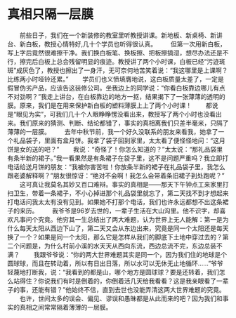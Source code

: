 # 真相只隔一层膜
　　前些日子，我们在一个新装修的教室里听教授讲课。新地板、新桌椅、新讲台、新白板，教授心情特好,几十个学员也听得很认真。 
　　但第一次用新白板，写上字后竟然很难擦干净。我们换白板笔、换板擦、把板擦搞湿，想尽办法还是不行，擦完后白板上总会残留明显的痕迹。教授讲了两个小时课，白板已经“污迹斑斑”成灰色了，教授也擦出了一身汗，无可奈何地苦笑着说：“我这哪里是上课啊？比练两小时哑铃还累。” 
　　学员们也义愤填膺地说，这白板质量太差了，一定是假冒伪劣产品，应该告这装修公司。坐我边上的同学说：“你看白板靠边哪儿有点不对劲啊？”我走上讲台，在白板靠边的地方一抠，结果揭下了一张薄薄的透明的膜。原来，我们是在用来保护新白板的塑料薄膜上上了两个小时课！ 
　　都说是“眼见为实”，可我们几十个人眼睁睁愣没看出来，教授写了两个小时也没看出来。我们原来的猜测、判断、结论都错了，事实的真相离我们只差半毫米，只隔了薄薄的一层膜。 
　　去年中秋节前，我一个好久没联系的朋友来看我，她拿了一个礼品袋子，里面有盒月饼。我拿了袋子回到家里，太太看了便怪怪地问：“这月饼是女的送的吧？” 
　　我说：“奇怪了！你怎么知道的？”太太说：“那礼品袋里有条半新的裙子。”我一看果然是有条裙子在袋子里，这不是问题严重吗？我立即打电话给送月饼的朋友：“我被你害苦啦！你放条半新的裙子在礼品袋子里，我怎么跟老婆解释啊？”朋友很惊讶：“绝对不会啊！我怎么会带着条旧裙子到处跑呢？” 
　　这可真让我莫名其妙又百口难辩。事实的真相是——那天下午钟点工来家里打扫卫生，带着一条裙子，不小心掉进那个礼品袋里就忘了，第二天找不到才想起来打电话问我太太有没有见到。如果她不打那个电话，我们也许永远都想不出这条裙子的来历。 
　　我爷爷是96岁去世的，一辈子生活在大山沟里。他不识字，却喜欢凡事问个究竟。他穷其一生总结出了两大难题，认为世界上无人能解：第一是为什么每天太阳从西边下山了，第二天又会从东边出来，究竟是同一个太阳还是每天换了一个？如果是同一个太阳，那么它是怎样从我们的脚底下土地中穿过去的？第二个问题是，为什么村前小溪的水天天从西向东流，西边总流不完，东边总装不满？ 
　　我跟爷爷说：“你的两大世界难题其实是同一个，因为我们住的地球是个圆球球，而且在转动着，所以有日出日落，所以水可以无休无止地循环……”爷爷轻蔑地打断我，说：“我看到的都是山，哪个地方是圆球球？要是还转着，我们怎么站得住？你说我们有时是倒着的，你倒着活几天给我看看？这是我亲眼看了一辈子的事，还能有错？”他始终不信，直到去世也没能弄清这两大世界难题的究竟。 
　　也许，世间太多的误会、偏见、谬误和愚昧都是从此而来的吧？因为我们和事实的真相之间常常隔着薄薄的一层膜。
 